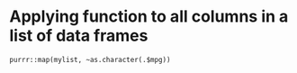 # Applying function to all columns in a list of data frames
`purrr::map(mylist, ~as.character(.$mpg))`
